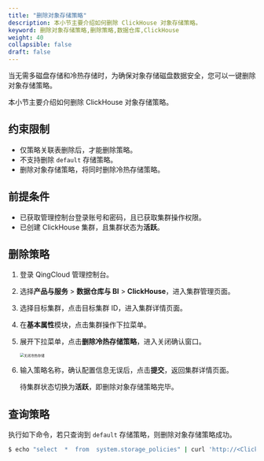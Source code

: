 ```yaml
---
title: "删除对象存储策略"
description: 本小节主要介绍如何删除 ClickHouse 对象存储策略。 
keyword: 删除对象存储策略,删除策略,数据仓库,ClickHouse
weight: 40
collapsible: false
draft: false
---
```



当无需多磁盘存储和冷热存储时，为确保对象存储磁盘数据安全，您可以一键删除对象存储策略。

本小节主要介绍如何删除 ClickHouse 对象存储策略。

## 约束限制

- 仅策略关联表删除后，才能删除策略。
- 不支持删除 `default` 存储策略。
- 删除对象存储策略，将同时删除冷热存储策略。

## 前提条件

- 已获取管理控制台登录账号和密码，且已获取集群操作权限。
- 已创建 ClickHouse 集群，且集群状态为**活跃**。

## 删除策略

1. 登录 QingCloud 管理控制台。
2. 选择**产品与服务** > **数据仓库与 BI** > **ClickHouse**，进入集群管理页面。
3. 选择目标集群，点击目标集群 ID，进入集群详情页面。
4. 在**基本属性**模块，点击集群操作下拉菜单。
5. 展开下拉菜单，点击**删除冷热存储策略**，进入关闭确认窗口。

   <img src="../../../_images/off_bucket_policy.png" alt="关闭冷热存储" style="zoom:50%;" />

6. 输入策略名称，确认配置信息无误后，点击**提交**，返回集群详情页面。

   待集群状态切换为**活跃**，即删除对象存储策略完毕。

## 查询策略

执行如下命令，若只查询到 `default` 存储策略，则删除对象存储策略成功。

```bash
$ echo "select  *  from  system.storage_policies" | curl 'http://<ClickHouse 用户名>:<ClickHouse 密码>@<高可用 IP>:8123/' --data-binary @-
```
